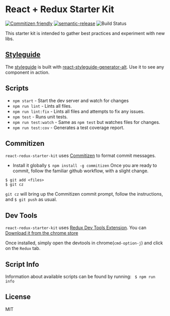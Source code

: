 # React + Redux Starter Kit
[![Commitizen friendly](https://img.shields.io/badge/commitizen-friendly-brightgreen.svg)](http://commitizen.github.io/cz-cli/)
[![semantic-release](https://img.shields.io/badge/%20%20%F0%9F%93%A6%F0%9F%9A%80-semantic--release-e10079.svg?style=plastic)](https://github.com/semantic-release/semantic-release)
![Build Status](https://travis-ci.org/rentpath/react-redux-starter-kit.svg?branch=master)

This starter kit is intended to gather best practices and experiment with new libs.

## [Styleguide](http://rentpath.github.io/react-redux-starter-kit/#!/react-redux-starter-kit/)

The [styleguide](http://rentpath.github.io/react-redux-starter-kit/#!/react-redux-starter-kit/) is built with [react-styleguide-generator-alt](https://github.com/theogravity/react-styleguide-generator-alt). Use it to see any component in action.

## Scripts
* `npm start` - Start the dev server and watch for changes
* `npm run lint` - Lints all files.
* `npm run lint:fix` - Lints all files and attempts to fix any issues.
* `npm test` - Runs unit tests.
* `npm run test:watch` - Same as `npm test` but watches files for changes.
* `npm run test:cov` - Generates a test coverage report.

## Commitizen
 `react-redux-starter-kit` uses [Commitizen](https://commitizen.github.io/cz-cli/) to format commit messages.
 * Install it globally `$ npm install -g commitizen`
Once you are ready to commit, follow the familiar github workflow, with a slight change.
```
$ git add <files>
$ git cz
```
`git cz` will bring up the Commitizen commit prompt, follow the instructions, and `$ git push` as usual.


## Dev Tools
  `react-redux-starter-kit` uses [Redux Dev Tools Extension](https://github.com/zalmoxisus/redux-devtools-extension/blob/master/README.md). You can [Download it from the chrome store](https://chrome.google.com/webstore/detail/redux-devtools/lmhkpmbekcpmknklioeibfkpmmfibljd)

  Once installed, simply open the devtools in chrome(`cmd-option-j`) and click on the `Redux` tab.

## Script Info
 Information about available scripts can be found by running:
` $ npm run info`

## License
MIT
